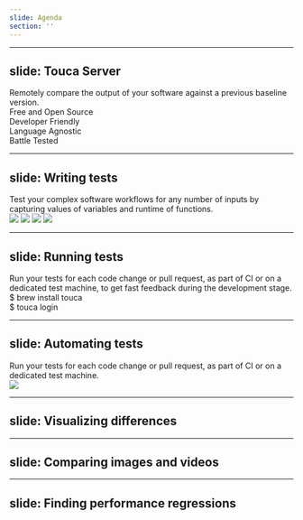 ```yaml
---
slide: Agenda
section: ''
---
```


<Agenda section="demo" />

---
slide: Touca Server
---

<div class="grid grid-cols-3 gap-6">
  <div class="grid place-content-around">
    <div>Remotely compare the output of your software against a previous baseline version.</div>
    <div class="space-y-2">
      <div class="flex items-center space-x-2">
        <div><heroicons-check-badge class="text-green-500" /></div>
        <div class="text-bs">Free and Open Source</div>
      </div>
      <div class="flex items-center space-x-2">
        <div><heroicons-check-badge class="text-green-500" /></div>
        <div class="text-bs">Developer Friendly</div>
      </div>
      <div class="flex items-center space-x-2">
        <div><heroicons-check-badge class="text-green-500" /></div>
        <div class="text-bs">Language Agnostic</div>
      </div>
      <div class="flex items-center space-x-2">
        <div><heroicons-check-badge class="text-green-500" /></div>
        <div class="text-bs">Battle Tested</div>
      </div>
    </div>
  </div>
  <div class="col-span-2 grid place-content-center">
    <LightOrDark>
      <template #dark>
        <img src="/images/touca-suite-page.dark.png" class="rounded-xl" />
      </template>
      <template #light>
        <img src="/images/touca-suite-page.light.png" class="rounded-xl" />
      </template>
    </LightOrDark>
  </div>
</div>

---
slide: Writing tests
---

<div class="grid grid-cols-3 gap-6">
  <div class="grid place-content-center gap-6">
    <div>Test your complex software workflows for any number of inputs by capturing values of variables and runtime of functions.</div>
    <div class="flex space-x-2">
      <img class="h-[3rem]" src="/images/icon-python.svg" />
      <img class="h-[3rem]" src="/images/icon-cpp.svg" />
      <img class="h-[3rem]" src="/images/icon-nodejs.svg" />
      <img class="h-[3rem]" src="/images/icon-java.svg" />
    </div>
  </div>
  <div class="col-span-2 grid place-content-center">
    <LightOrDark>
      <template #dark>
        <img src="/images/touca-sdk-dark.svg" class="rounded-xl" />
      </template>
      <template #light>
        <img src="/images/touca-sdk-light.svg" class="rounded-xl" />
      </template>
    </LightOrDark>
  </div>
</div>

---
slide: Running tests
---

<div class="grid grid-cols-2 gap-6">
  <div class="grid place-content-center gap-6">
    <div>Run your tests for each code change or pull request, as part of CI or on a dedicated test machine, to get fast feedback during the development stage.</div>
    <div class="flex">
      <div class="font-mono text-sm wsl-card p-4">
        $ brew install touca<br />
        $ touca login
      </div>
    </div>
  </div>
  <div class="grid place-content-center">
    <LightOrDark>
      <template #dark>
        <img src="/images/touca-cli-dark.svg" class="rounded-xl" />
      </template>
      <template #light>
        <img src="/images/touca-cli-light.svg" class="rounded-xl" />
      </template>
    </LightOrDark>
  </div>
</div>

---
slide: Automating tests
---

<div class="grid grid-cols-3 gap-6">
  <div class="grid place-content-center gap-6">
    <div>Run your tests for each code change or pull request, as part of CI or on a dedicated test machine.</div>
    <div class="flex space-x-2">
      <img class="h-[5rem] wsl-card" src="/images/icon-github-actions.svg" />
    </div>
  </div>
  <div class="col-span-2 grid place-content-center">
    <LightOrDark>
      <template #dark>
        <img src="/images/touca-github-actions-code-dark.svg" class="rounded-xl" />
      </template>
      <template #light>
        <img src="/images/touca-github-actions-code-light.svg" class="rounded-xl" />
      </template>
    </LightOrDark>
  </div>
</div>


---
slide: Visualizing differences
---

<div class="grid place-content-center w-2/3 mx-auto">
  <LightOrDark>
    <template #dark>
      <img src="/images/touca-element-page.dark.png" class="rounded-xl" />
    </template>
    <template #light>
      <img src="/images/touca-element-page.light.png" class="rounded-xl" />
    </template>
  </LightOrDark>
</div>

---
slide: Comparing images and videos
---


---
slide: Finding performance regressions
---
